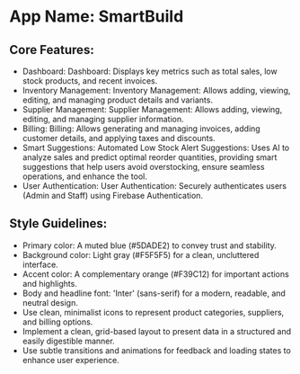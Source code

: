 # **App Name**: SmartBuild

## Core Features:

- Dashboard: Dashboard: Displays key metrics such as total sales, low stock products, and recent invoices.
- Inventory Management: Inventory Management: Allows adding, viewing, editing, and managing product details and variants.
- Supplier Management: Supplier Management: Allows adding, viewing, editing, and managing supplier information.
- Billing: Billing: Allows generating and managing invoices, adding customer details, and applying taxes and discounts.
- Smart Suggestions: Automated Low Stock Alert Suggestions: Uses AI to analyze sales and predict optimal reorder quantities, providing smart suggestions that help users avoid overstocking, ensure seamless operations, and enhance the tool.
- User Authentication: User Authentication: Securely authenticates users (Admin and Staff) using Firebase Authentication.

## Style Guidelines:

- Primary color: A muted blue (#5DADE2) to convey trust and stability.
- Background color: Light gray (#F5F5F5) for a clean, uncluttered interface.
- Accent color: A complementary orange (#F39C12) for important actions and highlights.
- Body and headline font: 'Inter' (sans-serif) for a modern, readable, and neutral design.
- Use clean, minimalist icons to represent product categories, suppliers, and billing options.
- Implement a clean, grid-based layout to present data in a structured and easily digestible manner.
- Use subtle transitions and animations for feedback and loading states to enhance user experience.